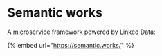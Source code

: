 # Semantic works

A microservice framework powered by Linked Data:

{% embed url="https://semantic.works/" %}



